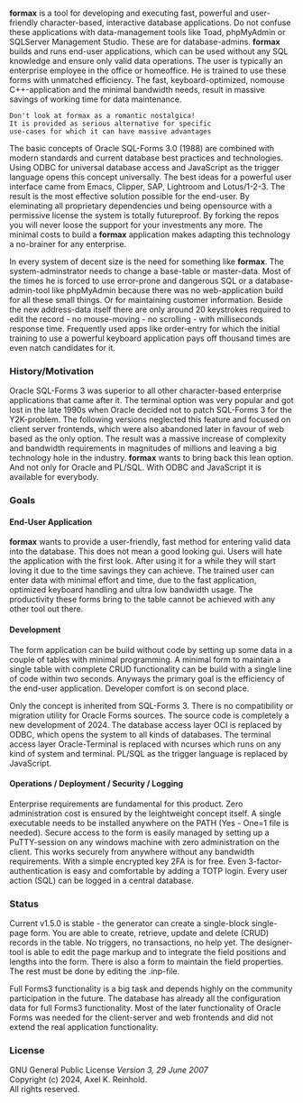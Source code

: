 **formax** is a tool for developing and executing fast,
powerful and user-friendly character-based, interactive
database applications. Do not confuse these applications
with data-management tools like Toad, phpMyAdmin or
SQLServer Management Studio. These are for database-admins.
**formax** builds and runs end-user applications, which can
be used without any SQL knowledge and ensure only valid data
operations. The user is typically an enterprise employee in
the office or homeoffice. He is trained to use these forms
with unmatched efficiency. The fast, keyboard-optimized,
nomouse C++-application and the minimal bandwidth needs,
result in massive savings of working time for data
maintenance.
~~~
Don't look at formax as a romantic nostalgica!
It is provided as serious alternative for specific
use-cases for which it can have massive advantages
~~~
The basic concepts of Oracle SQL-Forms 3.0 (1988) are
combined with modern standards and current database best
practices and technologies. Using ODBC for universal
database access and JavaScript as the trigger language opens
this concept universally. The best ideas for a powerful user
interface came from Emacs, Clipper, SAP, Lightroom and
Lotus/1-2-3. The result is the most effective solution
possible for the end-user. By eleminating all proprietary
dependencies und being opensource with a permissive license
the system is totally futureproof. By forking the repos you
will never loose the support for your investments any more.
The minimal costs to build a **formax** application makes
adapting this technology a no-brainer for any enterprise.

In every system of decent size is the need for something
like **formax**. The system-adminstrator needs to change a
base-table or master-data. Most of the times he is forced to
use error-prone and dangerous SQL or a database-admin-tool
like phpMyAdmin because there was no web-application build
for all these small things. Or for maintaining customer
information. Beside the new address-data itself there are
only around 20 keystrokes required to edit the record - no
mouse-moving - no scrolling - with milliseconds response
time. Frequently used apps like order-entry for which the
initial training to use a powerful keyboard application pays
off thousand times are even natch candidates for it.

### History/Motivation

Oracle SQL-Forms 3 was superior to all other character-based
enterprise applications that came after it. The terminal
option was very popular and got lost in the late 1990s when
Oracle decided not to patch SQL-Forms 3 for the Y2K-problem.
The following versions neglected this feature and focused on
client server frontends, which were also abandoned later in
favour of web based as the only option. The result was a
massive increase of complexity and bandwidth requirements in
magnitudes of millions and leaving a big technology hole in
the industry. **formax** wants to bring back this lean
option. And not only for Oracle and PL/SQL. With ODBC and
JavaScript it is available for everybody.

### Goals

#### End-User Application

**formax** wants to provide a user-friendly, fast method for
entering valid data into the database. This does not mean a
good looking gui. Users will hate the application with the
first look. After using it for a while they will start
loving it due to the time savings they can achieve. The
trained user can enter data with minimal effort and time,
due to the fast application, optimized keyboard handling and
ultra low bandwidth usage. The productivity these forms
bring to the table cannot be achieved with any other tool
out there.

#### Development

The form application can be build without code by setting up
some data in a couple of tables with minimal programming. A
minimal form to maintain a single table with complete CRUD
functionality can be build with a single line of code within
two seconds. Anyways the primary goal is the efficiency of
the end-user application. Developer comfort is on second
place.

Only the concept is inherited from SQL-Forms 3. There is no
compatibility or migration utility for Oracle Forms sources.
The source code is completely a new development of 2024.
The database access layer OCI is replaced by ODBC, which
opens the system to all kinds of databases. The terminal
access layer Oracle-Terminal is replaced with ncurses which
runs on any kind of system and terminal. PL/SQL as the
trigger language is replaced by JavaScript.

#### Operations / Deployment / Security / Logging

Enterprise requirements are fundamental for this product.
Zero administration cost is ensured by the leightweight
concept itself. A single executable needs to be installed
anywhere on the PATH (Yes - One=1 file is needed). Secure
access to the form is easily managed by setting up a
PuTTY-session on any windows machine with zero
administration on the client. This works securely from
anywhere without any bandwidth requirements. With a simple
encrypted key 2FA is for free. Even 3-factor-authentication
is easy and comfortable by adding a TOTP login. Every user
action (SQL) can be logged in a central database.

### Status

Current v1.5.0 is stable - the generator can create a
single-block single-page form. You are able to create,
retrieve, update and delete (CRUD) records in the table. No
triggers, no transactions, no help yet. The designer-tool is
able to edit the page markup and to integrate the field
positions and lengths into the form. There is also a form to
maintain the field properties. The rest must be done by
editing the .inp-file.

Full Forms3 functionality is a big task and depends highly
on the community participation in the future. The database
has already all the configuration data for full Forms3
functionality. Most of the later functionality of Oracle
Forms was needed for the client-server and web frontends and
did not extend the real application functionality.

### License

GNU General Public License _Version 3, 29 June 2007_  
Copyright (c) 2024, Axel K. Reinhold.  
All rights reserved.

